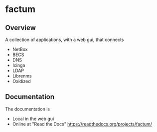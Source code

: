 # factum

## Overview

A collection of applications, with a web gui, that connects
- NetBox
- BECS
- DNS
- Icinga
- LDAP
- Librenms
- Oxidized


## Documentation

The documentation is
- Local in the web gui
- Online at "Read the Docs" https://readthedocs.org/projects/factum/
